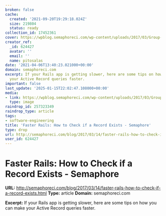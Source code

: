 ```yaml
---
broken: false
cache:
  created: '2021-09-20T19:29:18.024Z'
  size: 219804
  status: ready
collection_id: 17452361
cover: https://wpblog.semaphoreci.com/wp-content/uploads/2017/03/Group-4537.jpg
creator_ref:
  _id: 624427
  avatar: ''
  email: ''
  name: pitosalas
date: '2021-04-06T13:40:23.021000+00:00'
domain: semaphoreci.com
excerpt: If your Rails app is getting slower, here are some tips on how you can make
  your Active Record queries faster.
important: false
last_update: '2025-01-15T22:02:47.108000+00:00'
media:
- link: https://wpblog.semaphoreci.com/wp-content/uploads/2017/03/Group-4537.jpg
  type: image
raindrop_id: 257323349
raindrop_type: article
tags:
- software-engineering
title: 'Faster Rails: How to Check if a Record Exists - Semaphore'
type: drop
url: http://semaphoreci.com/blog/2017/03/14/faster-rails-how-to-check-if-a-record-exists.html
user_id: 624427
---
```


# Faster Rails: How to Check if a Record Exists - Semaphore

**URL:** http://semaphoreci.com/blog/2017/03/14/faster-rails-how-to-check-if-a-record-exists.html
**Type:** article
**Domain:** semaphoreci.com

**Excerpt:** If your Rails app is getting slower, here are some tips on how you can make your Active Record queries faster.

